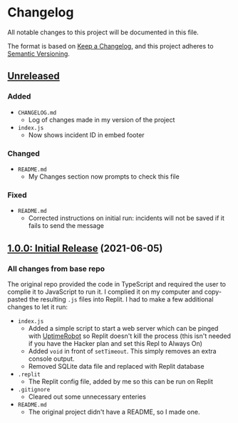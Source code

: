 # Changelog

All notable changes to this project will be documented in this file.

The format is based on [Keep a Changelog](https://keepachangelog.com/en/1.0.0/),
and this project adheres to [Semantic Versioning](https://semver.org/spec/v2.0.0.html).

## [Unreleased]

### Added

- `CHANGELOG.md`
  - Log of changes made in my version of the project
- `index.js`
  - Now shows incident ID in embed footer

### Changed

- `README.md`
  - My Changes section now prompts to check this file

### Fixed

- `README.md`
  - Corrected instructions on initial run: incidents will not be saved if it fails to send the message

## [1.0.0: Initial Release] (2021-06-05)

### All changes from base repo

The original repo provided the code in TypeScript and required the user to complie it to JavaScript to run it. I complied it on my computer and copy-pasted the resulting `.js` files into Replit. I had to make a few additional changes to let it run:

- `index.js`
  - Added a simple script to start a web server which can be pinged with [UptimeRobot](http://uptimerobot.com/) so Replit doesn't kill the process (this isn't needed if you have the Hacker plan and set this Repl to Always On)
  - Added `void` in front of `setTimeout`. This simply removes an extra console output.
  - Removed SQLite data file and replaced with Replit database
- `.replit`
  - The Replit config file, added by me so this can be run on Replit
- `.gitignore`
  - Cleared out some unnecessary enteries
- `README.md`
  - The original project didn't have a README, so I made one.

[Unreleased]: https://github.com/WeirdAlex03/discord-status-webhook/compare/v1.0.0...HEAD
[1.0.0: Initial Release]: https://github.com/WeirdAlex03/discord-status-webhook/compare/v0.0.0...v1.0.0
